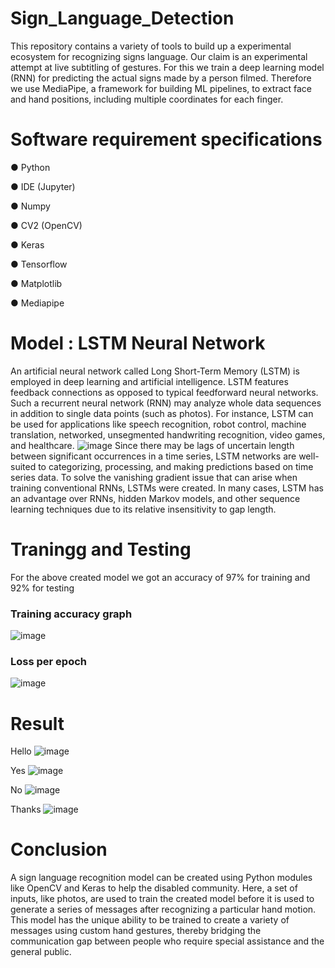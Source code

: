 # Sign_Language_Detection
This repository contains a variety of tools to build up a experimental ecosystem for recognizing signs language. Our claim is an experimental attempt at live subtitling of gestures. For this we train a deep learning model (RNN) for predicting the actual signs made by a person filmed. Therefore we use MediaPipe, a framework for building ML pipelines, to extract face and hand positions, including multiple coordinates for each finger.

# Software requirement specifications
● Python

● IDE (Jupyter)

● Numpy

● CV2 (OpenCV)

● Keras

● Tensorflow

● Matplotlib

● Mediapipe

# Model : LSTM Neural Network
An artificial neural network called Long Short-Term Memory
(LSTM) is employed in deep learning and artificial intelligence.
LSTM features feedback connections as opposed to typical
feedforward neural networks. Such a recurrent neural network
(RNN) may analyze whole data sequences in addition to single
data points (such as photos). For instance, LSTM can be used for
applications like speech recognition, robot control, machine
translation, networked, unsegmented handwriting recognition,
video games, and healthcare.
![image](https://user-images.githubusercontent.com/61462986/224814545-6c175dbb-ea9b-4a95-ab92-a5885d6f56f8.png)
Since there may be lags of uncertain length between significant
occurrences in a time series, LSTM networks are well-suited to
categorizing, processing, and making predictions based on time
series data. To solve the vanishing gradient issue that can arise
when training conventional RNNs, LSTMs were created. In many
cases, LSTM has an advantage over RNNs, hidden Markov
models, and other sequence learning techniques due to its relative
insensitivity to gap length.

# Traningg and Testing
For the above created model we got an accuracy of 97% for training
and 92% for testing
### Training accuracy graph
![image](https://user-images.githubusercontent.com/61462986/224817747-7352137b-2603-45ae-b533-5e1b66ae1018.png)


### Loss per epoch
![image](https://user-images.githubusercontent.com/61462986/224817796-833c1346-51ff-4c1f-8203-44e55dadfa0c.png)






# Result
  Hello
  ![image](https://user-images.githubusercontent.com/61462986/224817856-b5f9a664-fc6f-455b-a85c-2698c24b442e.png)

  Yes
  ![image](https://user-images.githubusercontent.com/61462986/224817886-7c7b802c-d80a-4855-b26b-4e207641942c.png)

  No
  ![image](https://user-images.githubusercontent.com/61462986/224817951-f917fd42-4927-4b31-b8a5-fd68e705a5dc.png)

  Thanks 
  ![image](https://user-images.githubusercontent.com/61462986/224817995-b513275d-1664-4dac-8e3b-5b3af88b8804.png)

  
# Conclusion
  A sign language recognition model can be created using Python
modules like OpenCV and Keras to help the disabled community.
Here, a set of inputs, like photos, are used to train the created
model before it is used to generate a series of messages after
recognizing a particular hand motion.
This model has the unique ability to be trained to create a variety
of messages using custom hand gestures, thereby bridging the
communication gap between people who require special assistance
and the general public.


